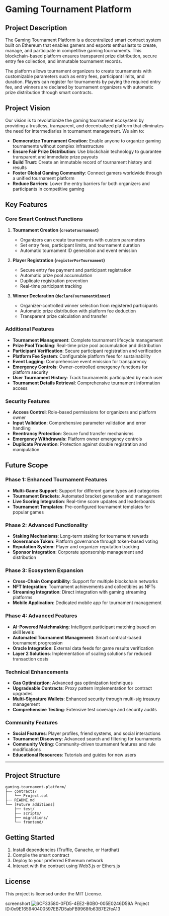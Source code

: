 # Gaming Tournament Platform

## Project Description

The Gaming Tournament Platform is a decentralized smart contract system built on Ethereum that enables gamers and esports enthusiasts to create, manage, and participate in competitive gaming tournaments. This blockchain-based platform ensures transparent prize distribution, secure entry fee collection, and immutable tournament records.

The platform allows tournament organizers to create tournaments with customizable parameters such as entry fees, participant limits, and duration. Players can register for tournaments by paying the required entry fee, and winners are declared by tournament organizers with automatic prize distribution through smart contracts.

## Project Vision

Our vision is to revolutionize the gaming tournament ecosystem by providing a trustless, transparent, and decentralized platform that eliminates the need for intermediaries in tournament management. We aim to:

- **Democratize Tournament Creation**: Enable anyone to organize gaming tournaments without complex infrastructure
- **Ensure Fair Prize Distribution**: Use blockchain technology to guarantee transparent and immediate prize payouts
- **Build Trust**: Create an immutable record of tournament history and results
- **Foster Global Gaming Community**: Connect gamers worldwide through a unified tournament platform
- **Reduce Barriers**: Lower the entry barriers for both organizers and participants in competitive gaming

## Key Features

### Core Smart Contract Functions

1. **Tournament Creation (`createTournament`)**
   - Organizers can create tournaments with custom parameters
   - Set entry fees, participant limits, and tournament duration
   - Automatic tournament ID generation and event emission

2. **Player Registration (`registerForTournament`)**
   - Secure entry fee payment and participant registration
   - Automatic prize pool accumulation
   - Duplicate registration prevention
   - Real-time participant tracking

3. **Winner Declaration (`declareTournamentWinner`)**
   - Organizer-controlled winner selection from registered participants
   - Automatic prize distribution with platform fee deduction
   - Transparent prize calculation and transfer

### Additional Features

- **Tournament Management**: Complete tournament lifecycle management
- **Prize Pool Tracking**: Real-time prize pool accumulation and distribution
- **Participant Verification**: Secure participant registration and verification
- **Platform Fee System**: Configurable platform fees for sustainability
- **Event Logging**: Comprehensive event emission for transparency
- **Emergency Controls**: Owner-controlled emergency functions for platform security
- **User Tournament History**: Track tournaments participated by each user
- **Tournament Details Retrieval**: Comprehensive tournament information access

### Security Features

- **Access Control**: Role-based permissions for organizers and platform owner
- **Input Validation**: Comprehensive parameter validation and error handling
- **Reentrancy Protection**: Secure fund transfer mechanisms
- **Emergency Withdrawals**: Platform owner emergency controls
- **Duplicate Prevention**: Protection against double registration and manipulation

## Future Scope

### Phase 1: Enhanced Tournament Features
- **Multi-Game Support**: Support for different game types and categories
- **Tournament Brackets**: Automated bracket generation and management
- **Live Scoring Integration**: Real-time score updates and leaderboards
- **Tournament Templates**: Pre-configured tournament templates for popular games

### Phase 2: Advanced Functionality
- **Staking Mechanisms**: Long-term staking for tournament rewards
- **Governance Token**: Platform governance through token-based voting
- **Reputation System**: Player and organizer reputation tracking
- **Sponsor Integration**: Corporate sponsorship management and distribution

### Phase 3: Ecosystem Expansion
- **Cross-Chain Compatibility**: Support for multiple blockchain networks
- **NFT Integration**: Tournament achievements and collectibles as NFTs
- **Streaming Integration**: Direct integration with gaming streaming platforms
- **Mobile Application**: Dedicated mobile app for tournament management

### Phase 4: Advanced Features
- **AI-Powered Matchmaking**: Intelligent participant matching based on skill levels
- **Automated Tournament Management**: Smart contract-based tournament progression
- **Oracle Integration**: External data feeds for game results verification
- **Layer 2 Solutions**: Implementation of scaling solutions for reduced transaction costs

### Technical Enhancements
- **Gas Optimization**: Advanced gas optimization techniques
- **Upgradeable Contracts**: Proxy pattern implementation for contract upgrades
- **Multi-Signature Wallets**: Enhanced security through multi-sig treasury management
- **Comprehensive Testing**: Extensive test coverage and security audits

### Community Features
- **Social Features**: Player profiles, friend systems, and social interactions
- **Tournament Discovery**: Advanced search and filtering for tournaments
- **Community Voting**: Community-driven tournament features and rule modifications
- **Educational Resources**: Tutorials and guides for new users

---

## Project Structure

```
gaming-tournament-platform/
├── contracts/
│   └── Project.sol
├── README.md
└── [Future additions]
    ├── test/
    ├── scripts/
    ├── migrations/
    └── frontend/
```

## Getting Started

1. Install dependencies (Truffle, Ganache, or Hardhat)
2. Compile the smart contract
3. Deploy to your preferred Ethereum network
4. Interact with the contract using Web3.js or Ethers.js

## License

This project is licensed under the MIT License.

screenshort 
![6CF33580-0FD5-4EE2-B0B0-005E0246D59A](https://github.com/user-attachments/assets/fe7918d3-5ef4-43ec-b5b8-546c8453b15b) 
Project ID:0x9E165940400597EB7D5abFB9968fb63B7E2feA13
